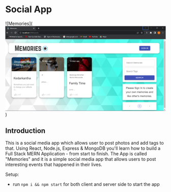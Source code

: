 # Social App 

![Memories](![Alt text](<Live page.png>))

## Introduction
This is a social media app which allows user to post photos and add tags to that.
Using React, Node.js, Express & MongoDB you'll learn how to build a Full Stack MERN Application - from start to finish. The App is called "Memories" and it is a simple social media app that allows users to post interesting events that happened in their lives.



Setup:
- run ```npm i && npm start``` for both client and server side to start the app


